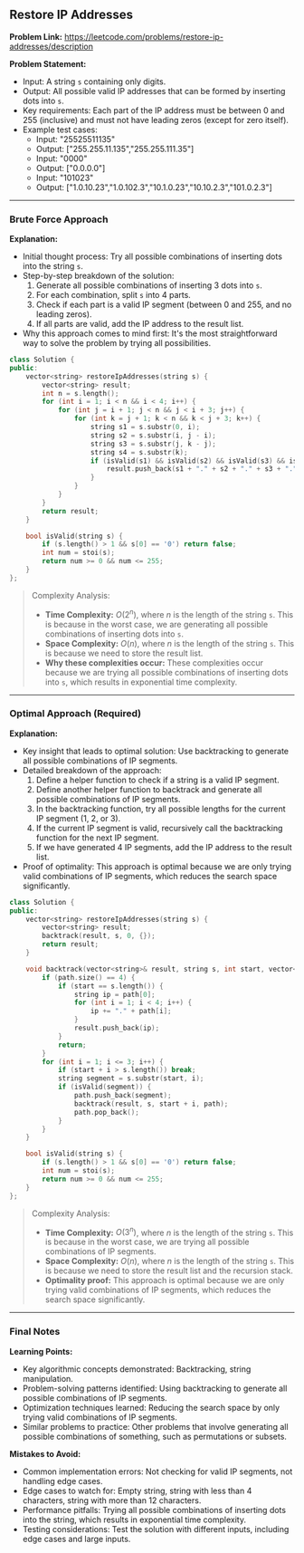 ## Restore IP Addresses

**Problem Link:** https://leetcode.com/problems/restore-ip-addresses/description

**Problem Statement:**
- Input: A string `s` containing only digits.
- Output: All possible valid IP addresses that can be formed by inserting dots into `s`.
- Key requirements: Each part of the IP address must be between 0 and 255 (inclusive) and must not have leading zeros (except for zero itself).
- Example test cases: 
  - Input: "25525511135"
  - Output: ["255.255.11.135","255.255.111.35"]
  - Input: "0000"
  - Output: ["0.0.0.0"]
  - Input: "101023"
  - Output: ["1.0.10.23","1.0.102.3","10.1.0.23","10.10.2.3","101.0.2.3"]

---

### Brute Force Approach

**Explanation:**
- Initial thought process: Try all possible combinations of inserting dots into the string `s`.
- Step-by-step breakdown of the solution:
  1. Generate all possible combinations of inserting 3 dots into `s`.
  2. For each combination, split `s` into 4 parts.
  3. Check if each part is a valid IP segment (between 0 and 255, and no leading zeros).
  4. If all parts are valid, add the IP address to the result list.
- Why this approach comes to mind first: It's the most straightforward way to solve the problem by trying all possibilities.

```cpp
class Solution {
public:
    vector<string> restoreIpAddresses(string s) {
        vector<string> result;
        int n = s.length();
        for (int i = 1; i < n && i < 4; i++) {
            for (int j = i + 1; j < n && j < i + 3; j++) {
                for (int k = j + 1; k < n && k < j + 3; k++) {
                    string s1 = s.substr(0, i);
                    string s2 = s.substr(i, j - i);
                    string s3 = s.substr(j, k - j);
                    string s4 = s.substr(k);
                    if (isValid(s1) && isValid(s2) && isValid(s3) && isValid(s4)) {
                        result.push_back(s1 + "." + s2 + "." + s3 + "." + s4);
                    }
                }
            }
        }
        return result;
    }

    bool isValid(string s) {
        if (s.length() > 1 && s[0] == '0') return false;
        int num = stoi(s);
        return num >= 0 && num <= 255;
    }
};
```

> Complexity Analysis:
> - **Time Complexity:** $O(2^n)$, where $n$ is the length of the string `s`. This is because in the worst case, we are generating all possible combinations of inserting dots into `s`.
> - **Space Complexity:** $O(n)$, where $n$ is the length of the string `s`. This is because we need to store the result list.
> - **Why these complexities occur:** These complexities occur because we are trying all possible combinations of inserting dots into `s`, which results in exponential time complexity.

---

### Optimal Approach (Required)

**Explanation:**
- Key insight that leads to optimal solution: Use backtracking to generate all possible combinations of IP segments.
- Detailed breakdown of the approach:
  1. Define a helper function to check if a string is a valid IP segment.
  2. Define another helper function to backtrack and generate all possible combinations of IP segments.
  3. In the backtracking function, try all possible lengths for the current IP segment (1, 2, or 3).
  4. If the current IP segment is valid, recursively call the backtracking function for the next IP segment.
  5. If we have generated 4 IP segments, add the IP address to the result list.
- Proof of optimality: This approach is optimal because we are only trying valid combinations of IP segments, which reduces the search space significantly.

```cpp
class Solution {
public:
    vector<string> restoreIpAddresses(string s) {
        vector<string> result;
        backtrack(result, s, 0, {});
        return result;
    }

    void backtrack(vector<string>& result, string s, int start, vector<string> path) {
        if (path.size() == 4) {
            if (start == s.length()) {
                string ip = path[0];
                for (int i = 1; i < 4; i++) {
                    ip += "." + path[i];
                }
                result.push_back(ip);
            }
            return;
        }
        for (int i = 1; i <= 3; i++) {
            if (start + i > s.length()) break;
            string segment = s.substr(start, i);
            if (isValid(segment)) {
                path.push_back(segment);
                backtrack(result, s, start + i, path);
                path.pop_back();
            }
        }
    }

    bool isValid(string s) {
        if (s.length() > 1 && s[0] == '0') return false;
        int num = stoi(s);
        return num >= 0 && num <= 255;
    }
};
```

> Complexity Analysis:
> - **Time Complexity:** $O(3^n)$, where $n$ is the length of the string `s`. This is because in the worst case, we are trying all possible combinations of IP segments.
> - **Space Complexity:** $O(n)$, where $n$ is the length of the string `s`. This is because we need to store the result list and the recursion stack.
> - **Optimality proof:** This approach is optimal because we are only trying valid combinations of IP segments, which reduces the search space significantly.

---

### Final Notes

**Learning Points:**
- Key algorithmic concepts demonstrated: Backtracking, string manipulation.
- Problem-solving patterns identified: Using backtracking to generate all possible combinations of IP segments.
- Optimization techniques learned: Reducing the search space by only trying valid combinations of IP segments.
- Similar problems to practice: Other problems that involve generating all possible combinations of something, such as permutations or subsets.

**Mistakes to Avoid:**
- Common implementation errors: Not checking for valid IP segments, not handling edge cases.
- Edge cases to watch for: Empty string, string with less than 4 characters, string with more than 12 characters.
- Performance pitfalls: Trying all possible combinations of inserting dots into the string, which results in exponential time complexity.
- Testing considerations: Test the solution with different inputs, including edge cases and large inputs.